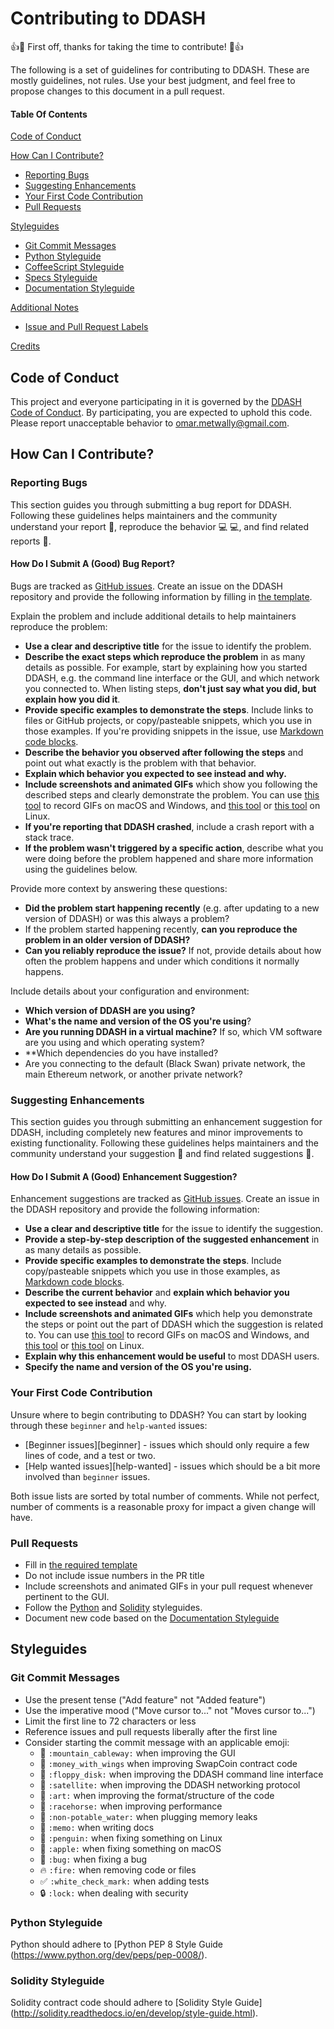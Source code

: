 # Contributing to DDASH

:+1::tada: First off, thanks for taking the time to contribute! :tada::+1:

The following is a set of guidelines for contributing to DDASH. These are mostly guidelines, not rules. Use your best judgment, and feel free to propose changes to this document in a pull request.

#### Table Of Contents

[Code of Conduct](#code-of-conduct)

[How Can I Contribute?](#how-can-i-contribute)
  * [Reporting Bugs](#reporting-bugs)
  * [Suggesting Enhancements](#suggesting-enhancements)
  * [Your First Code Contribution](#your-first-code-contribution)
  * [Pull Requests](#pull-requests)

[Styleguides](#styleguides)
  * [Git Commit Messages](#git-commit-messages)
  * [Python Styleguide](#python-styleguide)
  * [CoffeeScript Styleguide](#coffeescript-styleguide)
  * [Specs Styleguide](#specs-styleguide)
  * [Documentation Styleguide](#documentation-styleguide)

[Additional Notes](#additional-notes)
  * [Issue and Pull Request Labels](#issue-and-pull-request-labels)
  
[Credits](#credits)

## Code of Conduct

This project and everyone participating in it is governed by the [DDASH Code of Conduct](CODE_OF_CONDUCT.md). By participating, you are expected to uphold this code. Please report unacceptable behavior to [omar.metwally@gmail.com](mailto:omar.metwally@gmail.com).

## How Can I Contribute?

### Reporting Bugs

This section guides you through submitting a bug report for DDASH. Following these guidelines helps maintainers and the community understand your report :pencil:, reproduce the behavior :computer: :computer:, and find related reports :mag_right:.

#### How Do I Submit A (Good) Bug Report?

Bugs are tracked as [GitHub issues](https://guides.github.com/features/issues/). Create an issue on the DDASH repository and provide the following information by filling in [the template](ISSUE_TEMPLATE.md).

Explain the problem and include additional details to help maintainers reproduce the problem:

* **Use a clear and descriptive title** for the issue to identify the problem.
* **Describe the exact steps which reproduce the problem** in as many details as possible. For example, start by explaining how you started DDASH, e.g. the command line interface or the GUI, and which network you connected to. When listing steps, **don't just say what you did, but explain how you did it**.  
* **Provide specific examples to demonstrate the steps**. Include links to files or GitHub projects, or copy/pasteable snippets, which you use in those examples. If you're providing snippets in the issue, use [Markdown code blocks](https://help.github.com/articles/markdown-basics/#multiple-lines).
* **Describe the behavior you observed after following the steps** and point out what exactly is the problem with that behavior.
* **Explain which behavior you expected to see instead and why.**
* **Include screenshots and animated GIFs** which show you following the described steps and clearly demonstrate the problem. You can use [this tool](https://www.cockos.com/licecap/) to record GIFs on macOS and Windows, and [this tool](https://github.com/colinkeenan/silentcast) or [this tool](https://github.com/GNOME/byzanz) on Linux.
* **If you're reporting that DDASH crashed**, include a crash report with a stack trace. 
* **If the problem wasn't triggered by a specific action**, describe what you were doing before the problem happened and share more information using the guidelines below.

Provide more context by answering these questions:

* **Did the problem start happening recently** (e.g. after updating to a new version of DDASH) or was this always a problem?
* If the problem started happening recently, **can you reproduce the problem in an older version of DDASH?**
* **Can you reliably reproduce the issue?** If not, provide details about how often the problem happens and under which conditions it normally happens.

Include details about your configuration and environment:

* **Which version of DDASH are you using?** 
* **What's the name and version of the OS you're using**?
* **Are you running DDASH in a virtual machine?** If so, which VM software are you using and which operating system?
* **Which dependencies do you have installed? 
* Are you connecting to the default (Black Swan) private network, the main Ethereum network, or another private network? 

### Suggesting Enhancements

This section guides you through submitting an enhancement suggestion for DDASH, including completely new features and minor improvements to existing functionality. Following these guidelines helps maintainers and the community understand your suggestion :pencil: and find related suggestions :mag_right:.

#### How Do I Submit A (Good) Enhancement Suggestion?

Enhancement suggestions are tracked as [GitHub issues](https://guides.github.com/features/issues/). Create an issue in the DDASH repository and provide the following information:

* **Use a clear and descriptive title** for the issue to identify the suggestion.
* **Provide a step-by-step description of the suggested enhancement** in as many details as possible.
* **Provide specific examples to demonstrate the steps**. Include copy/pasteable snippets which you use in those examples, as [Markdown code blocks](https://help.github.com/articles/markdown-basics/#multiple-lines).
* **Describe the current behavior** and **explain which behavior you expected to see instead** and why.
* **Include screenshots and animated GIFs** which help you demonstrate the steps or point out the part of DDASH which the suggestion is related to. You can use [this tool](https://www.cockos.com/licecap/) to record GIFs on macOS and Windows, and [this tool](https://github.com/colinkeenan/silentcast) or [this tool](https://github.com/GNOME/byzanz) on Linux.
* **Explain why this enhancement would be useful** to most DDASH users.
* **Specify the name and version of the OS you're using.**

### Your First Code Contribution

Unsure where to begin contributing to DDASH? You can start by looking through these `beginner` and `help-wanted` issues:

* [Beginner issues][beginner] - issues which should only require a few lines of code, and a test or two.
* [Help wanted issues][help-wanted] - issues which should be a bit more involved than `beginner` issues.

Both issue lists are sorted by total number of comments. While not perfect, number of comments is a reasonable proxy for impact a given change will have.


### Pull Requests

* Fill in [the required template](PULL_REQUEST_TEMPLATE.md)
* Do not include issue numbers in the PR title
* Include screenshots and animated GIFs in your pull request whenever pertinent to the GUI.
* Follow the [Python](#python-styleguide) and [Solidity](#solidity-styleguide) styleguides.
* Document new code based on the [Documentation Styleguide](#documentation-styleguide)


## Styleguides

### Git Commit Messages

* Use the present tense ("Add feature" not "Added feature")
* Use the imperative mood ("Move cursor to..." not "Moves cursor to...")
* Limit the first line to 72 characters or less
* Reference issues and pull requests liberally after the first line
* Consider starting the commit message with an applicable emoji:
    * :mountain_cableway: `:mountain_cableway:` when improving the GUI 
    * :money_with_wings:  `:money_with_wings` when improving SwapCoin contract code
    * :floppy_disk: `:floppy_disk:` when improving the DDASH command line interface
    * :satellite: `:satellite:` when improving the DDASH networking protocol
    * :art: `:art:` when improving the format/structure of the code
    * :racehorse: `:racehorse:` when improving performance
    * :non-potable_water: `:non-potable_water:` when plugging memory leaks
    * :memo: `:memo:` when writing docs
    * :penguin: `:penguin:` when fixing something on Linux
    * :apple: `:apple:` when fixing something on macOS
    * :bug: `:bug:` when fixing a bug
    * :fire: `:fire:` when removing code or files
    * :white_check_mark: `:white_check_mark:` when adding tests
    * :lock: `:lock:` when dealing with security


### Python Styleguide

Python should adhere to [Python PEP 8 Style Guide (https://www.python.org/dev/peps/pep-0008/).


### Solidity Styleguide

Solidity contract code should adhere to [Solidity Style Guide] (http://solidity.readthedocs.io/en/develop/style-guide.html).

